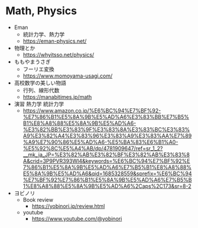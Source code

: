 # Math, Physics

- Eman
  - 統計力学、熱力学
  - https://eman-physics.net/
- 物理とか
  - https://whyitsso.net/physics/
- ももやまうさぎ
  - フーリエ変換
  - https://www.momoyama-usagi.com/
- 高校数学の美しい物語
  - 行列、線形代数
  - https://manabitimes.jp/math
- 演習 熱力学 統計力学
  - https://www.amazon.co.jp/%E6%BC%94%E7%BF%92-%E7%86%B1%E5%8A%9B%E5%AD%A6%E3%83%BB%E7%B5%B1%E8%A8%88%E5%8A%9B%E5%AD%A6-%E3%82%BB%E3%83%9F%E3%83%8A%E3%83%BC%E3%83%A9%E3%82%A4%E3%83%96%E3%83%A9%E3%83%AA%E7%89%A9%E7%90%86%E5%AD%A6-%E5%BA%83%E6%B1%A0-%E5%92%8C%E5%A4%AB/dp/4781909647/ref=sr_1_2?__mk_ja_JP=%E3%82%AB%E3%82%BF%E3%82%AB%E3%83%8A&crid=3P9PVR393WI4&keywords=%E6%BC%94%E7%BF%92%E7%86%B1%E5%8A%9B%E5%AD%A6%E7%B5%B1%E8%A8%88%E5%8A%9B%E5%AD%A6&qid=1685328559&sprefix=%E6%BC%94%E7%BF%92%E7%86%B1%E5%8A%9B%E5%AD%A6%E7%B5%B1%E8%A8%88%E5%8A%9B%E5%AD%A6%2Caps%2C173&sr=8-2
- ヨビノリ
  - Book review
    - https://yobinori.jp/review.html
  - youtube
    - https://www.youtube.com/@yobinori

